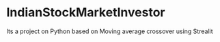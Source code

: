 # IndianStockMarketInvestor
Its a project on Python based on Moving average crossover using Strealit
